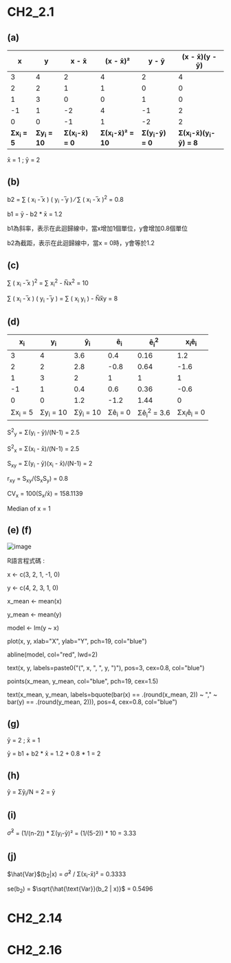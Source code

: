# CH2_2.1
## (a)
| x   | y   | x - x̄ | (x - x̄)² | y - ȳ | (x - x̄)(y - ȳ) |
|-----|-----|-------|----------|-------|----------------|
| 3   | 4   |  2    |   4      |   2   |       4        |
| 2   | 2   |  1    |   1      |   0   |       0        |
| 1   | 3   |  0    |   0      |   1   |       0        |
| -1  | 1   | -2    |   4      |  -1   |       2        |
| 0   | 0   | -1    |   1      |  -2   |       2        |
| **Σx<sub>i</sub> = 5**  | **Σy<sub>i</sub> = 10**  | **Σ(x<sub>i</sub>-x&#772;) = 0** | **Σ(x<sub>i</sub>-x&#772;)&#178; = 10** | **Σ(y<sub>i</sub>-y&#772;) = 0** | **Σ(x<sub>i</sub>-x&#772;)(y<sub>i</sub>-y&#772;) = 8** |

x&#772; = 1 ; y&#772; = 2

## (b)
b2 = &#8721; ( x<sub>i</sub> - &#773;x ) ( y<sub>i</sub> - &#773;y ) &frasl; &#8721; ( x<sub>i</sub> - &#773;x )<sup>2</sup> = 0.8

b1 = y&#772; - b2 * x&#772; = 1.2

b1為斜率，表示在此迴歸線中，當x增加1個單位，y會增加0.8個單位

b2為截距，表示在此迴歸線中，當x = 0時，y會等於1.2

## (c)
&#8721; ( x<sub>i</sub> - &#773;x )<sup>2</sup> = &#8721; x<sub>i</sub><sup>2</sup> - N&#773;x<sup>2</sup> = 10

&#8721; ( x<sub>i</sub> - &#773;x ) ( y<sub>i</sub> - &#773;y ) = &#8721; ( x<sub>i</sub> y<sub>i</sub> ) - N&#773;x&#773;y = 8

## (d)
| x<sub>i</sub>   | y<sub>i</sub>   | y&#770;<sub>i</sub> | e&#770;<sub>i</sub> | e&#770;<sub>i</sub><sup>2</sup> | x<sub>i</sub>e&#770;<sub>i</sub> |
|-----|-----|-------|----------|-------|----------------|
| 3   | 4   |  3.6  |  0.4     |  0.16    |  1.2           |
| 2   | 2   |  2.8  |  -0.8    |  0.64    |  -1.6          |
| 1   | 3   |  2    |  1       |  1       |  1             |
| -1  | 1   |  0.4  |  0.6     |  0.36    |  -0.6          |
| 0   | 0   |  1.2  |  -1.2    |  1.44    |  0             |
| Σx<sub>i</sub> = 5   | Σy<sub>i</sub> = 10  |  Σy&#770;<sub>i</sub> = 10   |  Σe&#770;<sub>i</sub> = 0       |  Σe&#770;<sub>i</sub><sup>2</sup> = 3.6     |  Σx<sub>i</sub>e&#770;<sub>i</sub> = 0             |

S<sup>2</sup><sub>y</sub> = Σ(y<sub>i</sub> - ȳ)/(N-1) = 2.5

S<sup>2</sup><sub>x</sub> = Σ(x<sub>i</sub> - x̄)/(N-1) = 2.5

S<sub>xy</sub> = Σ(y<sub>i</sub> - ȳ)(x<sub>i</sub> - x̄)/(N-1) =  2

r<sub>xy</sub> = S<sub>xy</sub>/(S<sub>x</sub>S<sub>y</sub>) = 0.8

CV<sub>x</sub> = 100(S<sub>x</sub>/x̄) = 158.1139

Median of x = 1

## (e) (f)
![image](https://github.com/user-attachments/assets/441bbe80-f655-436c-a11d-bc98c605fd35)

R語言程式碼 : 

x <- c(3, 2, 1, -1, 0)

y <- c(4, 2, 3, 1, 0)

x_mean <- mean(x)

y_mean <- mean(y)

model <- lm(y ~ x)

plot(x, y, xlab="X", ylab="Y", pch=19, col="blue")

abline(model, col="red", lwd=2)

text(x, y, labels=paste0("(", x, ", ", y, ")"), pos=3, cex=0.8, col="blue")

points(x_mean, y_mean, col="blue", pch=19, cex=1.5)  

text(x_mean, y_mean, labels=bquote(bar(x) == .(round(x_mean, 2)) ~ "," ~ bar(y) == .(round(y_mean, 2))), 
     pos=4, cex=0.8, col="blue")

## (g)
ȳ = 2 ; x̄ = 1

ȳ = b1 + b2 * x̄ = 1.2 + 0.8 * 1 = 2

## (h)
y&#770; = Σy&#770;<sub>i</sub>/N = 2 = ȳ

## (i)
$\hat{\sigma}^2$ = (1/(n-2)) * Σ(y<sub>i</sub>-y&#772;)&#178; = (1/(5-2)) * 10 = 3.33

## (j)
$\hat{Var}$(b<sub>2</sub>|x) = $\hat{\sigma}^2$ / Σ(x<sub>i</sub>-x&#772;)&#178; = 0.3333

se(b<sub>2</sub>) = $\sqrt{\hat{\text{Var}}(b_2 | x)}$ = 0.5496

# CH2_2.14



# CH2_2.16




